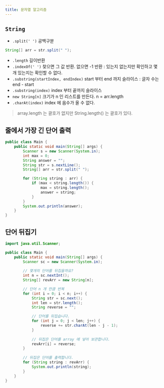 ```yaml
---
title: 문자열 알고리즘
---
```


## `String`

- `.split(' ')` 공백구분

```java
String[] arr = str.split(" ");
```

- `.length` 길이반환
- `.indexOf(' ')` 찾으면 그 값 반환. 없으면 -1 반환 : 있는지 없는지만  확인하고 몇 개 있는지는 확인할 수 없다.
- `.substring(startIndex, endIndex)` start 부터 end 까지 슬라이스 : 글자 수는 end - start
- `.substring(index)` index 부터 끝까지 슬라이스
- `new String[n]` 크기가 n 인 리스트를 만든다. n = arr.length
- `.charAt(index)` index 에 음수가 올 수 없다.

> array.length 는 괄호가 없지만 String.length() 는 괄호가 있다.



## 줄에서 가장 긴 단어 출력

```java
public class Main {
	public static void main(String[] args) {
		Scanner s = new Scanner(System.in);
		int max = 0;
		String answer = "";
		String str = s.nextLine();
		String[] arr = str.split(" ");

		for (String string : arr) {
			if (max < string.length()) {
				max = string.length();
				answer = string;
			}
		}
		System.out.println(answer);
	}
}
```

## 단어 뒤집기

```java
import java.util.Scanner;

public class Main {
	public static void main(String[] args) {
		Scanner sc = new Scanner(System.in);
		
		// 몇개의 단어를 뒤집을까요?
		int n = sc.nextInt();
		String[] revArr = new String[n];

		// 단어 n 개 만큼 반복
		for (int i = 0; i < n; i++) {
			String str = sc.next();
			int len = str.length();
			String reverse = "";

			// 단어를 뒤집습니다.
			for (int j = 0; j < len; j++) {
				reverse += str.charAt(len - j - 1);
			}
            
			// 뒤집은 단어를 array 에 넣어 보관합니다.
			revArr[i] = reverse;
		}
		
		// 뒤집은 단어를 출력합니다.
		for (String string : revArr) {
			System.out.println(string);
		}
	}
}
```


